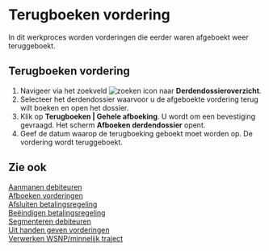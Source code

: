 # Terugboeken vordering

In dit werkproces worden vorderingen die eerder waren afgeboekt weer teruggeboekt.

## Terugboeken vordering

1. Navigeer via het zoekveld ![zoeken icon](/assets/images/zoeken.png "zoeken icon") naar **Derdendossieroverzicht**.
2. Selecteer het derdendossier waarvoor u de afgeboekte vordering terug wilt boeken en open het dossier.
3. Klik op **Terugboeken | Gehele afboeking**. U wordt om een bevestiging gevraagd. Het scherm **Afboeken derdendossier** opent.
4. Geef de datum waarop de terugboeking geboekt moet worden op. De vordering wordt teruggeboekt.

## Zie ook

[Aanmanen debiteuren](../aanmanen-debiteuren/)  
[Afboeken vorderingen](../afboeken-vorderingen/)  
[Afsluiten betalingsregeling](../afsluiten-etalingsregeling/)  
[Beëindigen betalingsregeling](../beeindigen-betalingsregeling/)  
[Segmenteren debiteuren](../segmenteren-debiteuren/)  
[Uit handen geven vorderingen](../uit-handen-geven-vorderingen/)  
[Verwerken WSNP/minnelijk traject](../verwerken-wsnp-minnelijk-traject/)  
